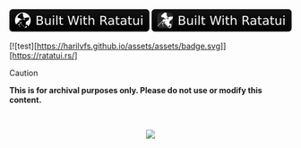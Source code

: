 <img src="https://raw.githubusercontent.com/harilvfs/assets/refs/heads/main/ratatui-badge.svg"/>
<img src="https://raw.githubusercontent.com/harilvfs/assets/refs/heads/main/ratatui-badge1.svg"/>


[![test][https://harilvfs.github.io/assets/assets/badge.svg]][https://ratatui.rs/]

> [!CAUTION]
> **This is for archival purposes only. Please do not use or modify this content.**

<br>

<p align="center">
<a href="https://discord.com/invite/8NJWstnUHd">
<img src="https://invidget.switchblade.xyz/8NJWstnUHd" width="350">
</a>
</p>
